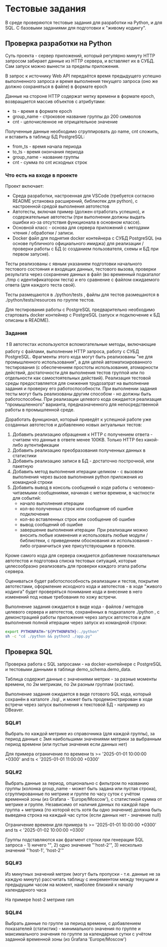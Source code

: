 # Тестовые задания

В среде проверяются тестовые задания для разработки на Python, и для SQL.
С базовыми заданиями для подготовки к "живому кодингу".

## Проверка разработки на Python

Суть проекта - сервер приложений, который регулярно минуту HTTP запросом забирает данные из HTTP сервера, и вставляет их в СУБД. Сам запуск можно вынести за пределы приложения.  

В запрос к источнику Web API передаётся время предыдущего успешно выполненного запроса и время выполнения текущего запроса (оно же должно сохраняться в файле) в формате epoch

Данные на стороне HTTP содержат метку времени в формате epoch, возвращается массив объектов с атрибутами:
- ts - время в формате epoch
- group_name - строковое название группы до 200 символов
- cnt - целочисленное не отрицательное значение

Полученные данные необходимо сгруппировать до name, cnt сложить, и вставить в таблицу БД PostgreSQL:
- from_ts - время начала периода
- to_ts - время окончания периода
- group_name - название группы
- cnt - сумма по cnt исходных строк

### Что есть на входе в проекте

Проект включает:
- Среда разработки, настроенная для VSCode (требуется согласно README установка расширений, библиотек для python), с настроенной средой выполнения автотестов
- Автотесты, включая пример (должен отработать успешно), и содержательные автотесты (при выполнении должны выдать ошибки из-за отсутствия функционала в основном классе).
- Основной класс - основа для сервера приложений с методами чтения / обработки / записи.
- Docker файл для поднятия docker контейнера с СУБД PostgreSQL (на основе публичного официального имиджа) для реализации / проверки работы с БД (с созданием пользователя, схемы и БД при первом запуске). 

Тесты реализованы с явным указанием подготовки начального тестового состояния и входящих данных, тестового вызова, проверки результата через сохранение данных в файл (во временный подкаталог ./tmp c идентификатором теста) и его сравнение с файлом ожидаемого ответа (для каждого теста свой). 

Тесты размещаются в ./python/tests , файлы для тестов размещаются в ./python/tests/resources по группе тестов.

Для тестирования работы с PostgreSQL предварительно необходимо стартовать docker контейнер с PostgreSQL (запуск и подключение к БД описаны в README). 

### Задания
​
❗ В автотестах используются вспомогательные методы, включающие работу с файлами, выполнение HTTP запроса, работу с СУБД PostgreSQL. Фрагменты этого кода могут быть реализованы "не для промышленного использования", а для целей автоматизированного тестирования (с обеспечением простоты использования, атомарности действий, достаточности для выполнения тестов группой или по отдельности как самостоятельных действий). Реализация тестовой среды предоставляется для снижения трудозатрат на выполнение задания и проверку его работоспособности. При выполнении задания тесты могут быть реализованы другим способом - но должны быть работоспособны. При реализации целевого кода ожидается реализация "промышленного" варианта, предназначенного для непосредственной работы в промышленной среде.

Доработать функционал, который приведёт к успешной работе уже созданных автотестов и добавлению новых актуальных тестов:
1. Добавить реализацию обращения к HTTP с получением ответа - считаем что данные в ответе менее 100KB. Только HTTP без какой-либо аутентификации
2. Добавить реализацию преобразования полученных данных в статистики
3. Добавить реализацию записи в БД - достаточно построчной, или пакетную
4. Добавить метод выполнения итерации целиком - с вызовом выполнения через вызов выполнения python приложения из командной строки 
5. Добавить вывод в консоль сообщений о ходе работы с человеко-читаемыми сообщениями, начиная с метки времени, в частности для событий: 
   - начало выполнения итерации
   - кол-во полученных строк или сообщение об ошибке подключения
   - кол-во вставленных строк или сообщение об ошибке
   - вывод сообщений об ошибке
   - завершение выполнения итерации
​
При реализации можно вносить любые изменения и использовать любые модули / библиотеки, с приведением обоснования их использования - либо ограничиться уже присутствующими в проекте.

Кроме самого кода для сервера ожидается добавление показательных автотестов и подготовка списка тестовых ситуаций, которые целесообразно реализовать для проверки каждого этапа работы сервера.

Оцениваться будет работоспособность реализации и тестов, покрытие автотестами, оформление исходного кода и автотестов - в ходе "живого кодинга" будет проверяться понимание кода и внесение в него изменений под новые требования по хожу встречи.

Выполнение задания ожидается в виде кода - файлов / методов целевого сервера и автотестов, сохранённых в подкаталоге ./python , с демонстрацией работы приложения через запуск автотестов и для выполнения полной итерации через запуск из командной строки:

```bash
export PYTHONPATH="${PYTHONPATH}:./python"
sh -c "cd ./python && python3 ./app.py"
```

## Проверка SQL

Проверка работа с SQL запросами - на docker-контейнере с PostgreSQL и тестовыми данными в таблице demo_schema.demo_data.

Таблица содержит данные с значениями метрик - за разные моменты времени, по 2м метрикам, по 2м разным группам (хостам).

Выполнение задания ожидается в виде готового SQL кода, который сохранён в каталоге ./sql , и может быть продемонстрирован в ходе встречи через запуск выполнения к текстовой БД - например из DBeaver.

### SQL#1

Выбрать по каждой метрике из справочника (для каждой группы), за период данные с  3мя наибольшими значениями метрики за выбранным период времени (или пустые значения если данных нет)

Для примера ограничение по времени ts >= '2025-01-01 10:00:00 +0300' and ts < '2025-01-01 11:00:00 +0300'

### SQL#2

Выбрать данные за период, опционально с фильтром по названию группы (колонка group_name - может быть задана или пустая строка), сгруппированные по метрике и группе по часу суток с учётом временной зоны (из Grafana - 'Europe/Moscow'), с статистикой сумма от метрике и группе. Независимо от наличия данных по каждой паре группа + метрика (по которой есть хотя бы одно значение) должна быть выведена строка на каждый час суток (если данных нет - значение null)

Ограничение времени для примера ts >= '2025-01-01 10:00:00 +0300' and ts < '2025-01-02 10:00:00 +0300'

Группы подставляются как фрагмент строки при генерации SQL запроса - 1) ничего "", 2) одно значение "'host-2'", 3) несколько значений "'host-1', 'host-2'"

### SQL#3

Из минутных значений метрик (могут быть пропуски - т.е. данные не за каждую минуту) рассчитать таблицу с инкрементом между текущим и предыдущим часом на момент, наиболее близкий к началу календарного часа

На примере host-2 метрике ram

### SQL#4

Выбрать данные по группе за период времени, с добавлением показателей (статистик) - минимального значения по группе и максимального значения по группе за календарные сутки с учётом заданной временной зоны (из Grafana 'Europe/Moscow')
